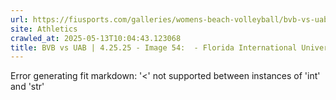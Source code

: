 ```yaml
---
url: https://fiusports.com/galleries/womens-beach-volleyball/bvb-vs-uab-4-25-25/image-54/357/62853
site: Athletics
crawled_at: 2025-05-13T10:04:43.123068
title: BVB vs UAB | 4.25.25 - Image 54:  - Florida International University
---
```


Error generating fit markdown: '<' not supported between instances of 'int' and 'str'